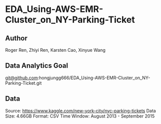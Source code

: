 # EDA_Using-AWS-EMR-Cluster_on_NY-Parking-Ticket
## Author
Roger Ren, Zhiyi Ren, Karsten Cao, Xinyue Wang

## Data Analytics Goal
git@github.com:hongjungg666/EDA_Using-AWS-EMR-Cluster_on_NY-Parking-Ticket.git

## Data 
Source: https://www.kaggle.com/new-york-city/nyc-parking-tickets
Data Size: 4.66GB
Format: CSV
Time Window: August 2013 - September 2015
